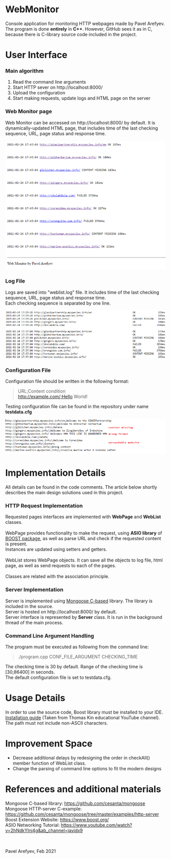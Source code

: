 # WebMonitor
Console application for monitoring HTTP webpages made by Pavel Arefyev.<br>
The program is done **entirely** in **C++**. However, GitHub sees it as in C, because there is C-library source code included in the project.


# User Interface


### Main algorithm

1. Read the command line arguments
2. Start HTTP sever on http://localhost:8000/
3. Upload the configuration
4. Start making requests, update logs and HTML page on the server


### Web Monitor page

Web Monitor can be accessed on http://localhost:8000/ by default. It is dynamically-updated HTML page, that includes time of the last checking sequence, URL, page status and response time.

![Web Monitor](/images/server.PNG)


### Log File

Logs are saved into "weblist.log" file. It includes time of the last checking sequence, URL, page status and response time.<br>
Each checking sequence is separated by one line.

![Log File](/images/log.PNG)


### Configuration File

Configuration file should be written in the following format:

> URL;Content condition<br>
> http://example.com/;Hello World!

Testing configuration file can be found in the repository under name **testdata.cfg**

![Configuration file](/images/datainput.png)


# Implementation Details

All details can be found in the code comments. The article below shortly describes the main design solutions used in this project.


### HTTP Request Implementation

Requested pages interfaces are implemented with **WebPage** and **WebList** classes.<br><br>
WebPage provides functionality to make the request, using **ASIO library** of [BOOST package](https://www.boost.org/), as well as parse URL and check if the requested content is present.<br> Instances are updated using setters and getters.<br><br>
WebList stores WebPage objects. It can save all the objects to log file, html page, as well as send requests to each of the pages.<br><br>
Classes are related with the association principle.

### Server Implementation 

Server is implemented using [Mongoose C-based](https://github.com/cesanta/mongoose) library. The library is included in the source.<br>
Server is hosted on http://localhost:8000/ by default.<br>
Server interface is represented by **Server** class. It is run in the background thread of the main process.

### Command Line Argument Handling

The program must be executed as following from the command line:

> ./program.cpp CONF_FILE_ARGUMENT CHECKING_TIME

The checking time is 30 by default. Range of the checking time is [30;86400] in seconds.<br>
The default configuration file is set to testdata.cfg.

# Usage Details

In order to use the source code, Boost library must be installed to your IDE. [Installation guide](https://www.youtube.com/watch?v=5afpq2TkOHc&t=419s&ab_channel=ThomasKim) (Taken from Thomas Kin educational YouTube channel).<br>
The path must not include non-ASCII characters.

# Improvement Space

* Decrease additional delays by redesigning the order in checkAll() member function of WebList class.
* Change the parsing of command line options to fit the modern designs

# References and additional materials

Mongoose C-based library: https://github.com/cesanta/mongoose<br>
Mongoose HTTP-server C-example: https://github.com/cesanta/mongoose/tree/master/examples/http-server<br>
Boost Extension Website: https://www.boost.org/<br>
ASIO Networking Tutorial: https://www.youtube.com/watch?v=2hNdkYInj4g&ab_channel=javidx9<br><br><br>

Pavel Arefyev, Feb 2021
